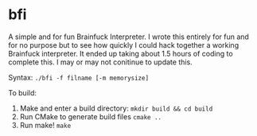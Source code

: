 bfi
===

A simple and for fun Brainfuck Interpreter.  I wrote this entirely for fun and for no purpose but to see how quickly I could hack together a working Brainfuck interpreter.  It ended up taking about 1.5 hours of coding to complete this.  I may or may not conitinue to update this.

Syntax: `./bfi -f filname [-m memorysize]`

To build:

1. Make and enter a build directory: `mkdir build && cd build`
2. Run CMake to generate build files `cmake ..`
3. Run make! `make`
